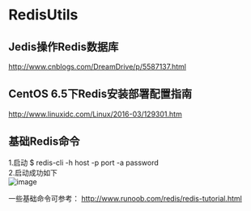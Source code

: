 # RedisUtils

Jedis操作Redis数据库
------- 
http://www.cnblogs.com/DreamDrive/p/5587137.html

CentOS 6.5下Redis安装部署配置指南
------- 
http://www.linuxidc.com/Linux/2016-03/129301.htm

基础Redis命令
------- 
1.启动
$ redis-cli -h host -p port -a password <br> 
2.启动成功如下 <br> 
![image](http://www.runoob.com/wp-content/uploads/2014/11/redis-install1.png)

一些基础命令可参考：
http://www.runoob.com/redis/redis-tutorial.html
